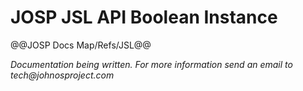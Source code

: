 # JOSP JSL API Boolean Instance

@@JOSP Docs Map/Refs/JSL@@

_Documentation being written.
For more information send an email to tech@johnosproject.com_

